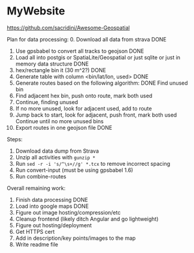 # MyWebsite

https://github.com/sacridini/Awesome-Geospatial

Plan for data processing:
0. Download all data from strava DONE
1. Use gpsbabel to convert all tracks to geojson DONE
2. Load all into postgis or SpatiaLite/Geospatial or just sqlite or just in memory data structure DONE
3. hex/rectangle bin it (30 m^2?) DONE
4. Generate table with column <bin/lat/lon, used> DONE
5. Generate routes based on the following algorithm: DONE
  Find unused bin
  1. Find adjacent hex bin, push onto route, mark both used
  2. Continue, finding unused
  3. If no more unused, look for adjacent used, add to route
  4. Jump back to start, look for adjacent, push front, mark both used
  Continue until no more unused bins
6. Export routes in one geojson file DONE


Steps:
1. Download data dump from Strava
2. Unzip all activities with `gunzip *`
3. Run `sed -r -i 's/^\s+//g' *.tcx` to remove incorrect spacing
4. Run convert-input (must be using gpsbabel 1.6)
5. Run combine-routes

Overall remaining work:
1. Finish data processing DONE
2. Load into google maps DONE
3. Figure out image hosting/compression/etc
4. Cleanup frontend (likely ditch Angular and go lightweight)
5. Figure out hosting/deployment
6. Get HTTPS cert
7. Add in description/key points/images to the map
8. Write readme file

